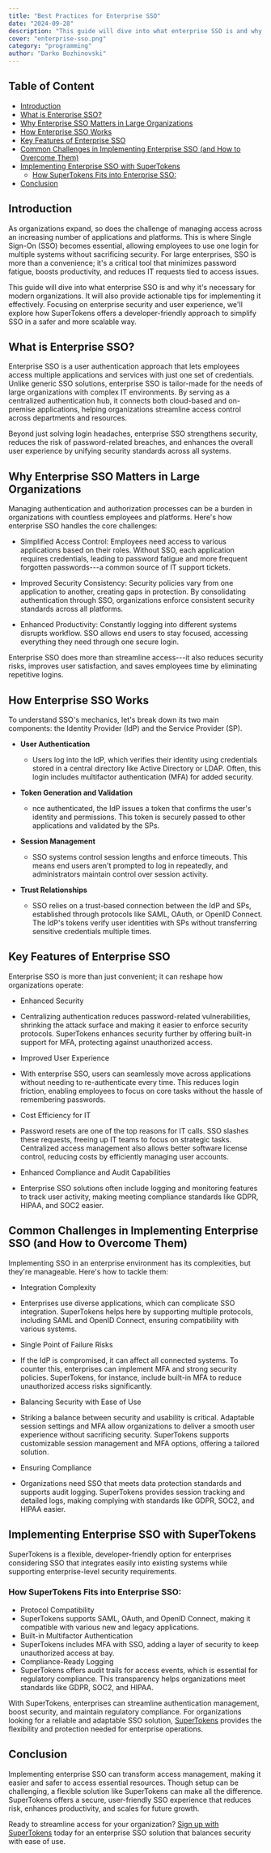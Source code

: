 ```yaml
---
title: "Best Practices for Enterprise SSO"
date: "2024-09-28"
description: "This guide will dive into what enterprise SSO is and why it’s necessary for modern organizations. It will also provide actionable tips for implementing it effectively"
cover: "enterprise-sso.png"
category: "programming"
author: "Darko Bozhinovski"
---
```


## Table of Content 

- [Introduction](#introduction)
- [What is Enterprise SSO?](#what-is-enterprise-sso)
- [Why Enterprise SSO Matters in Large Organizations](#why-enterprise-sso-matters-in-large-organizations)
- [How Enterprise SSO Works](#how-enterprise-sso-works)
- [Key Features of Enterprise SSO](#key-features-of-enterprise-sso)
- [Common Challenges in Implementing Enterprise SSO (and How to Overcome Them)](#common-challenges-in-implementing-enterprise-sso-and-how-to-overcome-them)
- [Implementing Enterprise SSO with SuperTokens](#implementing-enterprise-sso-with-supertokens)
  - [How SuperTokens Fits into Enterprise SSO:](#how-supertokens-fits-into-enterprise-sso)
- [Conclusion](#conclusion)

## Introduction

As organizations expand, so does the challenge of managing access across an increasing number of applications and platforms. This is where Single Sign-On (SSO) becomes essential, allowing employees to use one login for multiple systems without sacrificing security. For large enterprises, SSO is more than a convenience; it's a critical tool that minimizes password fatigue, boosts productivity, and reduces IT requests tied to access issues.

This guide will dive into what enterprise SSO is and why it's necessary for modern organizations. It will also provide actionable tips for implementing it effectively. Focusing on enterprise security and user experience, we'll explore how SuperTokens offers a developer-friendly approach to simplify SSO in a safer and more scalable way.

## What is Enterprise SSO?

Enterprise SSO is a user authentication approach that lets employees access multiple applications and services with just one set of credentials. Unlike generic SSO solutions, enterprise SSO is tailor-made for the needs of large organizations with complex IT environments. By serving as a centralized authentication hub, it connects both cloud-based and on-premise applications, helping organizations streamline access control across departments and resources.

Beyond just solving login headaches, enterprise SSO strengthens security, reduces the risk of password-related breaches, and enhances the overall user experience by unifying security standards across all systems.

## Why Enterprise SSO Matters in Large Organizations

Managing authentication and authorization processes can be a burden in organizations with countless employees and platforms. Here's how enterprise SSO handles the core challenges:

- Simplified Access Control: Employees need access to various applications based on their roles. Without SSO, each application requires credentials, leading to password fatigue and more frequent forgotten passwords---a common source of IT support tickets.

- Improved Security Consistency: Security policies vary from one application to another, creating gaps in protection. By consolidating authentication through SSO, organizations enforce consistent security standards across all platforms.

- Enhanced Productivity: Constantly logging into different systems disrupts workflow. SSO allows end users to stay focused, accessing everything they need through one secure login.

Enterprise SSO does more than streamline access---it also reduces security risks, improves user satisfaction, and saves employees time by eliminating repetitive logins.

## How Enterprise SSO Works

To understand SSO's mechanics, let's break down its two main components: the Identity Provider (IdP) and the Service Provider (SP).

- **User Authentication**

  - Users log into the IdP, which verifies their identity using credentials stored in a central directory like Active Directory or LDAP. Often, this login includes multifactor authentication (MFA) for added security.

- **Token Generation and Validation**

  - nce authenticated, the IdP issues a token that confirms the user's identity and permissions. This token is securely passed to other applications and validated by the SPs.

- **Session Management**

  - SSO systems control session lengths and enforce timeouts. This means end users aren't prompted to log in repeatedly, and administrators maintain control over session activity.

- **Trust Relationships**

  - SSO relies on a trust-based connection between the IdP and SPs, established through protocols like SAML, OAuth, or OpenID Connect. The IdP's tokens verify user identities with SPs without transferring sensitive credentials multiple times.

## Key Features of Enterprise SSO

Enterprise SSO is more than just convenient; it can reshape how organizations operate:

- Enhanced Security

- Centralizing authentication reduces password-related vulnerabilities, shrinking the attack surface and making it easier to enforce security protocols. SuperTokens enhances security further by offering built-in support for MFA, protecting against unauthorized access.

- Improved User Experience

- With enterprise SSO, users can seamlessly move across applications without needing to re-authenticate every time. This reduces login friction, enabling employees to focus on core tasks without the hassle of remembering passwords.

- Cost Efficiency for IT

- Password resets are one of the top reasons for IT calls. SSO slashes these requests, freeing up IT teams to focus on strategic tasks. Centralized access management also allows better software license control, reducing costs by efficiently managing user accounts.

- Enhanced Compliance and Audit Capabilities

- Enterprise SSO solutions often include logging and monitoring features to track user activity, making meeting compliance standards like GDPR, HIPAA, and SOC2 easier.

## Common Challenges in Implementing Enterprise SSO (and How to Overcome Them)

Implementing SSO in an enterprise environment has its complexities, but they're manageable. Here's how to tackle them:

- Integration Complexity

- Enterprises use diverse applications, which can complicate SSO integration. SuperTokens helps here by supporting multiple protocols, including SAML and OpenID Connect, ensuring compatibility with various systems.

- Single Point of Failure Risks

- If the IdP is compromised, it can affect all connected systems. To counter this, enterprises can implement MFA and strong security policies. SuperTokens, for instance, include built-in MFA to reduce unauthorized access risks significantly.

- Balancing Security with Ease of Use

- Striking a balance between security and usability is critical. Adaptable session settings and MFA allow organizations to deliver a smooth user experience without sacrificing security. SuperTokens supports customizable session management and MFA options, offering a tailored solution.

- Ensuring Compliance

- Organizations need SSO that meets data protection standards and supports audit logging. SuperTokens provides session tracking and detailed logs, making complying with standards like GDPR, SOC2, and HIPAA easier.

## Implementing Enterprise SSO with SuperTokens

SuperTokens is a flexible, developer-friendly option for enterprises considering SSO that integrates easily into existing systems while supporting enterprise-level security requirements.

### How SuperTokens Fits into Enterprise SSO:

- Protocol Compatibility
- SuperTokens supports SAML, OAuth, and OpenID Connect, making it compatible with various new and legacy applications.
- Built-in Multifactor Authentication
- SuperTokens includes MFA with SSO, adding a layer of security to keep unauthorized access at bay.
- Compliance-Ready Logging
- SuperTokens offers audit trails for access events, which is essential for regulatory compliance. This transparency helps organizations meet standards like GDPR, SOC2, and HIPAA.

With SuperTokens, enterprises can streamline authentication management, boost security, and maintain regulatory compliance. For organizations looking for a reliable and adaptable SSO solution, [SuperTokens](https://supertokens.com/features/single-sign-on) provides the flexibility and protection needed for enterprise operations.

## Conclusion

Implementing enterprise SSO can transform access management, making it easier and safer to access essential resources. Though setup can be challenging, a flexible solution like SuperTokens can make all the difference. SuperTokens offers a secure, user-friendly SSO experience that reduces risk, enhances productivity, and scales for future growth.

Ready to streamline access for your organization? [Sign up with SuperTokens](https://supertokens.com/product) today for an enterprise SSO solution that balances security with ease of use.